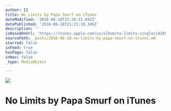 ```yaml
---
author: []
title: No Limits by Papa Smurf on iTunes
dateModified: '2016-06-18T21:20:31.692Z'
datePublished: '2016-06-18T21:21:10.345Z'
description: ''
isBasedOnUrl: 'https://itunes.apple.com/us/album/no-limits-single/id1059397382'
sourcePath: _posts/2016-06-18-no-limits-by-papa-smurf-on-itunes.md
starred: false
inFeed: true
hasPage: false
inNav: false
_type: MediaObject

---
```

![](https://the-grid-user-content.s3-us-west-2.amazonaws.com/687ce187-22c1-473b-a759-71eb5259689b.jpg)

# No Limits by Papa Smurf on iTunes